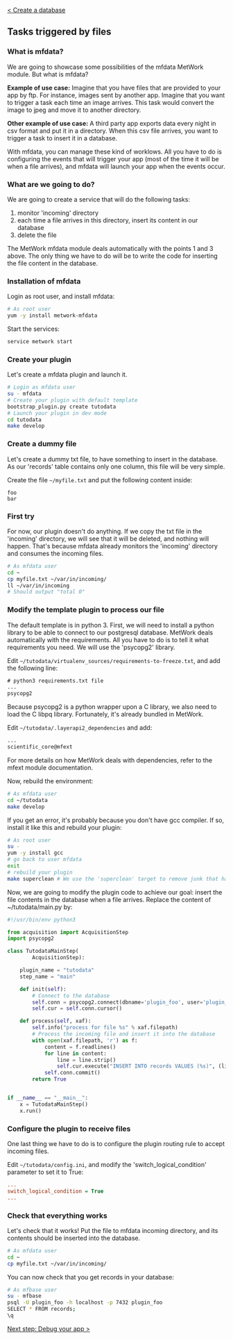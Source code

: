[< Create a database](./5_database.md)

## Tasks triggered by files

### What is mfdata?

We are going to showcase some possibilities of the mfdata MetWork module. But what is mfdata?

__Example of use case:__ Imagine that you have files that are provided to your app by ftp. For instance, images sent by another app. Imagine that you want to trigger a task each time an image arrives. This task would convert the image to jpeg and move it to another directory.

__Other example of use case:__ A third party app exports data every night in csv format and put it in a directory. When this csv file arrives, you want to trigger a task to insert it in a database.

With mfdata, you can manage these kind of worklows. All you have to do is configuring the events that will trigger your app (most of the time it will be when a file arrives), and mfdata will launch your app when the events occur.

### What are we going to do?

We are going to create a service that will do the following tasks:

1. monitor 'incoming' directory
2. each time a file arrives in this directory, insert its content in our database
3. delete the file

The MetWork mfdata module deals automatically with the points 1 and 3 above. The only thing we have to do will be to write the code for inserting the file content in the database.

### Installation of mfdata

Login as root user, and install mfdata:

``` bash
# As root user
yum -y install metwork-mfdata
```

Start the services:

``` bash
service metwork start
```

### Create your plugin

Let's create a mfdata plugin and launch it.

``` bash
# Login as mfdata user
su - mfdata
# Create your plugin with default template
bootstrap_plugin.py create tutodata
# Launch your plugin in dev mode
cd tutodata
make develop
```

### Create a dummy file

Let's create a dummy txt file, to have something to insert in the database. As our 'records' table contains only one column, this file will be very simple.

Create the file `~/myfile.txt` and put the following content inside:

``` csv
foo
bar
```

### First try

For now, our plugin doesn't do anything. If we copy the txt file in the 'incoming' directory, we will see that it will be deleted, and nothing will happen. That's because mfdata already monitors the 'incoming' directory and consumes the incoming files.

``` bash
# As mfdata user
cd ~
cp myfile.txt ~/var/in/incoming/
ll ~/var/in/incoming
# Should output "total 0"
```

### Modify the template plugin to process our file

The default template is in python 3. First, we will need to install a python library to be able to connect to our postgresql database. MetWork deals automatically with the requirements. All you have to do is to tell it what requirements you need. We will use the 'psycopg2' library.

Edit `~/tutodata/virtualenv_sources/requirements-to-freeze.txt`, and add the following line:

``` txt
# python3 requirements.txt file
...
psycopg2
```

Because psycopg2 is a python wrapper upon a C library, we also need to load the C libpq library. Fortunately, it's already bundled in MetWork.

Edit `~/tutodata/.layerapi2_dependencies` and add:

``` bash
...
scientific_core@mfext
```

For more details on how MetWork deals with dependencies, refer to the mfext module documentation.

Now, rebuild the environment:
``` bash
# As mfdata user
cd ~/tutodata
make develop
```

If you get an error, it's probably because you don't have gcc compiler. If so, install it like this and rebuild your plugin:

``` bash
# As root user
su -
yum -y install gcc
# go back to user mfdata
exit
# rebuild your plugin
make superclean # We use the 'superclean' target to remove junk that has been created by the previous failed build
```

Now, we are going to modify the plugin code to achieve our goal: insert the file contents in the database when a file arrives. Replace the content of ~/tutodata/main.py by:

``` python
#!/usr/bin/env python3

from acquisition import AcquisitionStep
import psycopg2

class TutodataMainStep(
        AcquisitionStep):

    plugin_name = "tutodata"
    step_name = "main"

    def init(self):
        # Connect to the database
        self.conn = psycopg2.connect(dbname='plugin_foo', user='plugin_foo', host='localhost' ,password='plugin_foo', port=7432)
        self.cur = self.conn.cursor()

    def process(self, xaf):
        self.info("process for file %s" % xaf.filepath)
        # Process the incoming file and insert it into the database
        with open(xaf.filepath, 'r') as f:
            content = f.readlines()
            for line in content:
                line = line.strip()
                self.cur.execute("INSERT INTO records VALUES (%s)", (line,))
            self.conn.commit()
        return True


if __name__ == "__main__":
    x = TutodataMainStep()
    x.run()
```

### Configure the plugin to receive files

One last thing we have to do is to configure the plugin routing rule to accept incoming files.

Edit `~/tutodata/config.ini`, and modify the 'switch_logical_condition' parameter to set it to True:

``` ini
...
switch_logical_condition = True
...
```

### Check that everything works

Let's check that it works! Put the file to mfdata incoming directory, and its contents should be inserted into the database.

``` bash
# As mfdata user
cd ~
cp myfile.txt ~/var/in/incoming/
```

You can now check that you get records in your database:

``` bash
# As mfbase user
su - mfbase
psql -U plugin_foo -h localhost -p 7432 plugin_foo
SELECT * FROM records;
\q
```

[Next step: Debug your app >](./7_debug.md)